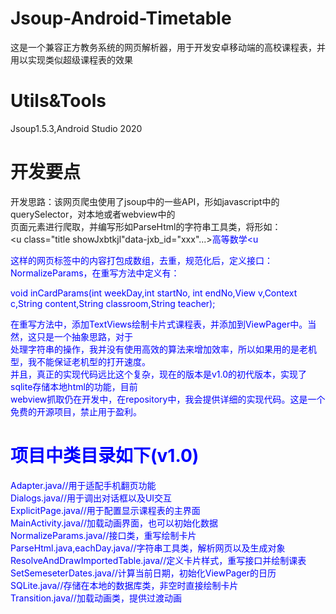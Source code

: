 # Jsoup-Android-Timetable
这是一个兼容正方教务系统的网页解析器，用于开发安卓移动端的高校课程表，并用以实现类似超级课程表的效果
# Utils&Tools
Jsoup1.5.3,Android Studio 2020
# 开发要点
开发思路：该网页爬虫使用了jsoup中的一些API，形如javascript中的querySelector，对本地或者webview中的  
页面元素进行爬取，并编写形如ParseHtml的字符串工具类，将形如：   
<u class="title showJxbtkjl"data-jxb_id="xxx"...><font color="blue">高等数学<u  
    
这样的网页标签中的内容打包成数组，去重，规范化后，定义接口：NormalizeParams，在重写方法中定义有：  
                                                                           
void inCardParams(int weekDay,int startNo, int endNo,View v,Context c,String content,String classroom,String teacher);
                                                                           
在重写方法中，添加TextViews绘制卡片式课程表，并添加到ViewPager中。当然，这只是一个抽象思路，对于  
处理字符串的操作，我并没有使用高效的算法来增加效率，所以如果用的是老机型，我不能保证老机型的打开速度。  
并且，真正的实现代码远比这个复杂，现在的版本是v1.0的初代版本，实现了sqlite存储本地html的功能，目前  
webview抓取仍在开发中，在repository中，我会提供详细的实现代码。这是一个免费的开源项目，禁止用于盈利。   
                                                                           
# 项目中类目录如下(v1.0)
Adapter.java//用于适配手机翻页功能  
Dialogs.java//用于调出对话框以及UI交互  
ExplicitPage.java//用于配置显示课程表的主界面  
MainActivity.java//加载动画界面，也可以初始化数据  
NormalizeParams.java//接口类，重写绘制卡片  
ParseHtml.java,eachDay.java//字符串工具类，解析网页以及生成对象  
ResolveAndDrawImportedTable.java//定义卡片样式，重写接口并绘制课表  
SetSemeseterDates.java//计算当前日期，初始化ViewPager的日历  
SQLite.java//存储在本地的数据库类，非空时直接绘制卡片  
Transition.java//加载动画类，提供过渡动画
